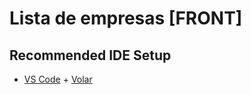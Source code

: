 # Lista de empresas [FRONT]



## Recommended IDE Setup

- [VS Code](https://code.visualstudio.com/) + [Volar](https://marketplace.visualstudio.com/items?itemName=Vue.volar)
